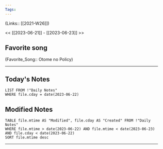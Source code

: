 ```yaml
---
Tags:
---
```

(Links:: [[2021-W26]])

<< [[2023-06-21]] - [[2023-06-23]] >>
## Favorite song
(Favorite_Song:: Otome no Policy)

___
## Today's Notes
```dataview
LIST FROM !"Daily Notes"
WHERE file.cday = date(2023-06-22)
```
## Modified Notes
```dataview
TABLE file.mtime AS "Modified", file.cday AS "Created" FROM !"Daily Notes" 
WHERE file.mtime > date(2023-06-22) AND file.mtime < date(2023-06-23) AND file.cday < date(2023-06-22)
SORT file.mtime desc
```
___
